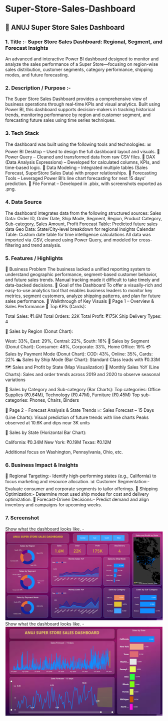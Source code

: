 # Super-Store-Sales-Dashboard

## 🛒 ANUJ Super Store Sales Dashboard

### 1. Title :-  Super Store Sales Dashboard: Regional, Segment, and Forecast Insights
An advanced and interactive Power BI dashboard designed to monitor and analyze the sales performance of a Super Store—focusing on region-wise sales distribution, customer segments, category performance, shipping modes, and future forecasting.

### 2. Description / Purpose :- 
The Super Store Sales Dashboard provides a comprehensive view of business operations through real-time KPIs and visual analytics. Built using Power BI, this dashboard supports decision-makers in tracking historical trends, monitoring performance by region and customer segment, and forecasting future sales using time series techniques.

### 3. Tech Stack
The dashboard was built using the following tools and technologies:
📊 Power BI Desktop – Used to design the full dashboard layout and visuals.
📂 Power Query – Cleaned and transformed data from raw CSV files.
🧠 DAX (Data Analysis Expressions) – Developed for calculated columns, KPIs, and time-based logic.
📝 Data Modeling – Integrated multiple tables (Sales Forecast, SuperStore Sales Data) with proper relationships.
🔮 Forecasting Tools – Leveraged Power BI’s line chart forecasting for next 15 days’ prediction.
📁 File Format – Developed in .pbix, with screenshots exported as .png.

### 4. Data Source
The dashboard integrates data from the following structured sources:
Sales Data: Order ID, Order Date, Ship Mode, Segment, Region, Product Category, Sub-category, Sales Amount, Profit
Forecast Table: Predicted future sales data
Geo Data: State/City-level breakdown for regional insights
Calendar Table: Custom date table for time intelligence calculations
All data was imported via .CSV, cleaned using Power Query, and modeled for cross-filtering and trend analysis.

### 5. Features / Highlights
🔹 Business Problem
The business lacked a unified reporting system to understand geographic performance, segment-based customer behavior, and future sales trends. Manual tracking made it difficult to take timely and data-backed decisions.
🔹 Goal of the Dashboard
To offer a visually-rich and easy-to-use analytics tool that enables business leaders to monitor key metrics, segment customers, analyze shipping patterns, and plan for future sales performance.
🧩 Walkthrough of Key Visuals
📍 Page 1 – Overview & Sales Performance
🔹 Top KPIs (Cards):

Total Sales: ₹1.6M
Total Orders: 22K
Total Profit: ₹175K
Ship Delivery Types: 4

📍 Sales by Region (Donut Chart):

West: 33%, East: 29%, Central: 22%, South: 16%
🧩 Sales by Segment (Donut Chart):
Consumer: 48%, Corporate: 33%, Home Office: 19%
💳 Sales by Payment Mode (Donut Chart):
COD: 43%, Online: 35%, Cards: 22%
🛳️ Sales by Ship Mode (Bar Chart):
Standard Class leads with ₹0.33M
🗺️ Sales and Profit by State (Map Visualization)
📅 Monthly Sales YoY (Line Charts):
Sales and order trends across 2019 and 2020 to observe seasonal variations

🧱 Sales by Category and Sub-category (Bar Charts):
Top categories: Office Supplies (₹0.64M), Technology (₹0.47M), Furniture (₹0.45M)
Top sub-categories: Phones, Chairs, Binders

📍 Page 2 – Forecast Analysis & State Trends
📈 Sales Forecast – 15 Days (Line Charts):
Visual prediction of future trends with line charts
Peaks observed at 10.6K and dips near 3K units

📍 Sales by State (Horizontal Bar Chart):

California: ₹0.34M
New York: ₹0.19M
Texas: ₹0.12M

Additional focus on Washington, Pennsylvania, Ohio, etc.

### 6. Business Impact & Insights
🎯 Regional Targeting:- Identify high-performing states (e.g., California) to focus marketing and resource allocation.
📊 Customer Segmentation:- Evaluate consumer and corporate segments to tailor offerings.
🔁 Shipping Optimization:- Determine most used ship modes for cost and delivery optimization.
🔮 Forecast-Driven Decisions:- Predict demand and align inventory and campaigns for upcoming weeks.

### 7. Screenshot

Show what the dashboard looks like. - ![Alt text](https://github.com/anujpal2310/Super-Store-Sales-Dashboard/blob/main/ANuj_super-sales_Dashboard.png)
Show what the dashboard looks like. - ![Alt text](https://github.com/anujpal2310/Super-Store-Sales-Dashboard/blob/main/Anuj-Super_sales_Dashboard2.png)
